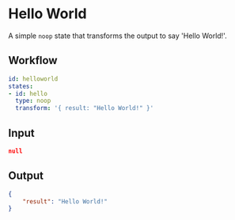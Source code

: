 # Hello World

A simple `noop` state that transforms the output to say 'Hello World!'.

## Workflow

```yaml
id: helloworld 
states:
- id: hello
  type: noop
  transform: '{ result: "Hello World!" }'
```

## Input

```json
null
```

## Output

```json
{
	"result": "Hello World!"
}
```